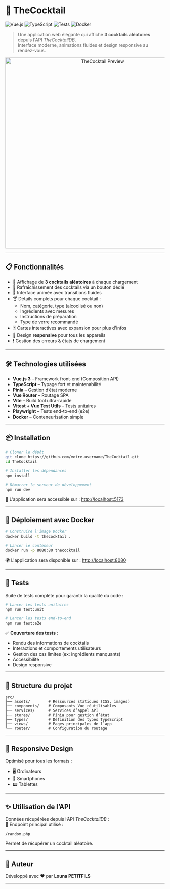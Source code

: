 # 🍹 TheCocktail

![Vue.js](https://img.shields.io/badge/Vue.js-3.5-brightgreen.svg)
![TypeScript](https://img.shields.io/badge/TypeScript-5.8-blue.svg)
![Tests](https://img.shields.io/badge/Tests-Vitest-success.svg)
![Docker](https://img.shields.io/badge/Docker-Ready-informational.svg)

> Une application web élégante qui affiche **3 cocktails aléatoires** depuis l'API _TheCocktailDB_.  
> Interface moderne, animations fluides et design responsive au rendez-vous.

<p align="center">
  <img alt="TheCocktail Preview" src="https://placeholder-for-screenshot.com/" width="600">
</p>

---

## 📋 Fonctionnalités

- 🎲 Affichage de **3 cocktails aléatoires** à chaque chargement
- 🔄 Rafraîchissement des cocktails via un bouton dédié
- 🌈 Interface animée avec transitions fluides
- 🍸 Détails complets pour chaque cocktail :
  - Nom, catégorie, type (alcoolisé ou non)
  - Ingrédients avec mesures
  - Instructions de préparation
  - Type de verre recommandé
- 🃏 Cartes interactives avec expansion pour plus d'infos
- 📱 Design **responsive** pour tous les appareils
- ❗ Gestion des erreurs & états de chargement

---

## 🛠️ Technologies utilisées

- **Vue.js 3** – Framework front-end (Composition API)
- **TypeScript** – Typage fort et maintenabilité
- **Pinia** – Gestion d’état moderne
- **Vue Router** – Routage SPA
- **Vite** – Build tool ultra-rapide
- **Vitest + Vue Test Utils** – Tests unitaires
- **Playwright** – Tests end-to-end (e2e)
- **Docker** – Conteneurisation simple

---

## 📦 Installation

```bash
# Cloner le dépôt
git clone https://github.com/votre-username/TheCocktail.git
cd TheCocktail

# Installer les dépendances
npm install

# Démarrer le serveur de développement
npm run dev
```

🔗 L'application sera accessible sur : [http://localhost:5173](http://localhost:5173)

---

## 🚀 Déploiement avec Docker

```bash
# Construire l'image Docker
docker build -t thecocktail .

# Lancer le conteneur
docker run -p 8080:80 thecocktail
```

🌍 L'application sera disponible sur : [http://localhost:8080](http://localhost:8080)

---

## 🧪 Tests

Suite de tests complète pour garantir la qualité du code :

```bash
# Lancer les tests unitaires
npm run test:unit

# Lancer les tests end-to-end
npm run test:e2e
```

✅ **Couverture des tests** :

- Rendu des informations de cocktails
- Interactions et comportements utilisateurs
- Gestion des cas limites (ex: ingrédients manquants)
- Accessibilité
- Design responsive

---

## 📁 Structure du projet

```
src/
├── assets/        # Ressources statiques (CSS, images)
├── components/    # Composants Vue réutilisables
├── services/      # Services d’appel API
├── stores/        # Pinia pour gestion d’état
├── types/         # Définition des types TypeScript
├── views/         # Pages principales de l’app
└── router/        # Configuration du routage
```

---

## 📱 Responsive Design

Optimisé pour tous les formats :

- 🖥️ Ordinateurs
- 📱 Smartphones
- 📟 Tablettes

---

## ✨ Utilisation de l’API

Données récupérées depuis l’API _TheCocktailDB_ :  
📡 Endpoint principal utilisé :

```
/random.php
```

Permet de récupérer un cocktail aléatoire.

---

## 👤 Auteur

Développé avec ❤️ par **Louna PETITFILS**

---
